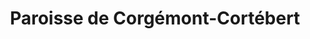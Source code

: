 ---
title: Paroisse de Corgémont-Cortébert
name: Corgémont-Cortébert
site: https://www.referguel.ch/paroisses/corgemont-cortebert/
territoire:
- Corgémont
- Cortébert
NPA:
- 2606
- 2607
region: Erguël
ministres:
- Patrick Schlüter
---